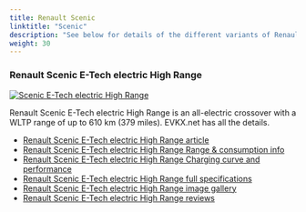 ```yaml
---
title: Renault Scenic
linktitle: "Scenic"
description: "See below for details of the different variants of Renault Scenic"
weight: 30
---
```

### Renault Scenic E-Tech electric High Range

<a href="scenic_e-tech_electric_high_range/"><img src="https://media.evkx.net/multimedia/models/renault/scenic/scenic_e-tech_electric_high_range/main_1_st.jpg" class="img-fluid" alt="Scenic E-Tech electric High Range" ></a>

Renault Scenic E-Tech electric High Range is an all-electric crossover with a WLTP range of up to 610 km (379 miles). EVKX.net has all the details. 

- [Renault Scenic E-Tech electric High Range article](scenic_e-tech_electric_high_range/)
- [Renault Scenic E-Tech electric High Range Range & consumption info](scenic_e-tech_electric_high_range/rangeandconsumption)
- [Renault Scenic E-Tech electric High Range Charging curve and performance](scenic_e-tech_electric_high_range/chargingcurve)
- [Renault Scenic E-Tech electric High Range full specifications](scenic_e-tech_electric_high_range/specifications)
- [Renault Scenic E-Tech electric High Range image gallery](scenic_e-tech_electric_high_range/gallery)
- [Renault Scenic E-Tech electric High Range reviews](scenic_e-tech_electric_high_range/reviews)

